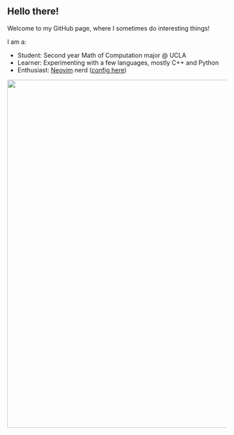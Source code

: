 ## Hello there!
Welcome to my GitHub page, where I sometimes do interesting things!

I am a:
* Student: Second year Math of Computation major @ UCLA
* Learner: Experimenting with a few languages, mostly C++ and Python
* Enthusiast: [Neovim](https://github.com/neovim/neovim) nerd ([config
  here](https://github.com/kylechui/config.nvim))

<p align="center">
  <img
  src="https://github-readme-stats.vercel.app/api?username=kylechui&show_icons=true&count_private=true&theme=tokyonight&hide_border=true" width="800">
</p>
